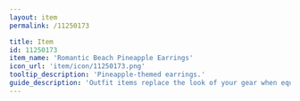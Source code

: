 ```yaml
---
layout: item
permalink: /11250173

title: Item
id: 11250173
item_name: 'Romantic Beach Pineapple Earrings'
icon_url: 'item/icon/11250173.png'
tooltip_description: 'Pineapple-themed earrings.'
guide_description: 'Outfit items replace the look of your gear when equipped.'
---
```

